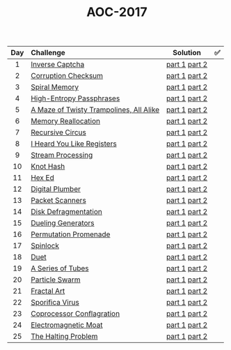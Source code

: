 # <p align="center"> AOC-2017 </p>
<br>

| Day | Challenge | Solution |:white_check_mark:|
|:---:|:---|:---:|:---:|
| 1 | [Inverse Captcha](https://adventofcode.com/2017/day/1) | [part 1](./src/day01/part1.py) [part 2](./src/day01/part2.py) |
| 2 | [Corruption Checksum](https://adventofcode.com/2017/day/2) | [part 1](./src/day02/part1.py) [part 2](./src/day02/part2.py) |
| 3 | [Spiral Memory](https://adventofcode.com/2017/day/3) | [part 1](./src/day03/part1.py) [part 2](./src/day03/part2.py) |
| 4 | [High-Entropy Passphrases](https://adventofcode.com/2017/day/4) | [part 1](./src/day04/part1.py) [part 2](./src/day04/part2.py) |
| 5 | [A Maze of Twisty Trampolines, All Alike](https://adventofcode.com/2017/day/5) | [part 1](./src/day05/part1.py) [part 2](./src/day05/part2.py) |
| 6 | [Memory Reallocation](https://adventofcode.com/2017/day/6) | [part 1](./src/day06/part1.py) [part 2](./src/day06/part2.py) |
| 7 | [Recursive Circus](https://adventofcode.com/2017/day/7) | [part 1](./src/day07/part1.py) [part 2](./src/day07/part2.py) |
| 8 | [I Heard You Like Registers](https://adventofcode.com/2017/day/8) | [part 1](./src/day08/part1.py) [part 2](./src/day08/part2.py) |
| 9 | [Stream Processing](https://adventofcode.com/2017/day/9) | [part 1](./src/day09/part1.py) [part 2](./src/day09/part2.py) |
| 10 | [Knot Hash](https://adventofcode.com/2017/day/10) | [part 1](./src/day10/part1.py) [part 2](./src/day10/part2.py) |
| 11 | [Hex Ed](https://adventofcode.com/2017/day/11) | [part 1](./src/day11/part1.py) [part 2](./src/day11/part2.py) |
| 12 | [Digital Plumber](https://adventofcode.com/2017/day/12) | [part 1](./src/day12/part12.py) [part 2](./src/day12/part12.py) |
| 13 | [Packet Scanners](https://adventofcode.com/2017/day/13) | [part 1](./src/day13/part1.py) [part 2](./src/day13/part2.py) |
| 14 | [Disk Defragmentation](https://adventofcode.com/2017/day/14) | [part 1](./src/day14/part1.py) [part 2](./src/day14/part2.py) |
| 15 | [Dueling Generators](https://adventofcode.com/2017/day/15) | [part 1](./src/day15/part1.py) [part 2](./src/day15/part2.py) |
| 16 | [Permutation Promenade](https://adventofcode.com/2017/day/16) | [part 1](./src/day16/part12.py) [part 2](./src/day16/part12.py) |
| 17 | [Spinlock](https://adventofcode.com/2017/day/17) | [part 1](./src/day17/part12.py) [part 2](./src/day17/part12.py) |
| 18 | [Duet](https://adventofcode.com/2017/day/18) | [part 1](./src/day18/part12.py) [part 2](./src/day18/part12.py) |
| 19 | [A Series of Tubes](https://adventofcode.com/2017/day/19) | [part 1](./src/day19/part1.py) [part 2](./src/day19/part2.py) |
| 20 | [Particle Swarm](https://adventofcode.com/2017/day/20) | [part 1](./src/day20/part12.py) [part 2](./src/day20/part12.py) |
| 21 | [Fractal Art](https://adventofcode.com/2017/day/21) | [part 1](./src/day21/part1.py) [part 2](./src/day21/part2.py) |
| 22 | [Sporifica Virus](https://adventofcode.com/2017/day/22) | [part 1](./src/day22/part1.py) [part 2](./src/day22/part2.py) |
| 23 | [Coprocessor Conflagration](https://adventofcode.com/2017/day/23) | [part 1](./src/day23/part1.py) [part 2](./src/day23/part2.py) |
| 24 | [Electromagnetic Moat](https://adventofcode.com/2017/day/24) | [part 1](./src/day24/part12.py) [part 2](./src/day24/part12.py) |
| 25 | [The Halting Problem](https://adventofcode.com/2017/day/25) | [part 1](./src/day25/part1.py) [part 2](./src/day25/part1.py) |
